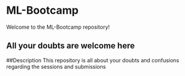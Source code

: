 # ML-Bootcamp
Welcome to the ML-Bootcamp repository!
## All your doubts are welcome here

##Description
This repository is all about your doubts and confusions regarding the sessions and submissions

